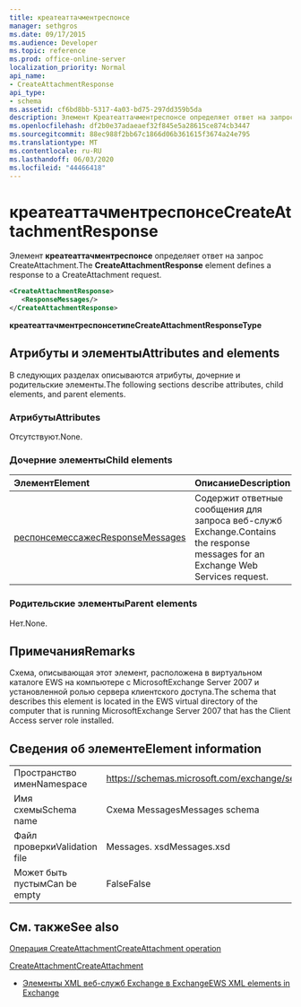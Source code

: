 ```yaml
---
title: креатеаттачментреспонсе
manager: sethgros
ms.date: 09/17/2015
ms.audience: Developer
ms.topic: reference
ms.prod: office-online-server
localization_priority: Normal
api_name:
- CreateAttachmentResponse
api_type:
- schema
ms.assetid: cf6bd8bb-5317-4a03-bd75-297dd359b5da
description: Элемент Креатеаттачментреспонсе определяет ответ на запрос CreateAttachment.
ms.openlocfilehash: df2b0e37adaeaef32f845e5a28615ce874cb3447
ms.sourcegitcommit: 88ec988f2bb67c1866d06b361615f3674a24e795
ms.translationtype: MT
ms.contentlocale: ru-RU
ms.lasthandoff: 06/03/2020
ms.locfileid: "44466418"
---
```

# <a name="createattachmentresponse"></a><span data-ttu-id="57437-103">креатеаттачментреспонсе</span><span class="sxs-lookup"><span data-stu-id="57437-103">CreateAttachmentResponse</span></span>

<span data-ttu-id="57437-104">Элемент **креатеаттачментреспонсе** определяет ответ на запрос CreateAttachment.</span><span class="sxs-lookup"><span data-stu-id="57437-104">The **CreateAttachmentResponse** element defines a response to a CreateAttachment request.</span></span> 
  
```xml
<CreateAttachmentResponse>
   <ResponseMessages/>
</CreateAttachmentResponse>
```

 <span data-ttu-id="57437-105">**креатеаттачментреспонсетипе**</span><span class="sxs-lookup"><span data-stu-id="57437-105">**CreateAttachmentResponseType**</span></span>
## <a name="attributes-and-elements"></a><span data-ttu-id="57437-106">Атрибуты и элементы</span><span class="sxs-lookup"><span data-stu-id="57437-106">Attributes and elements</span></span>

<span data-ttu-id="57437-107">В следующих разделах описываются атрибуты, дочерние и родительские элементы.</span><span class="sxs-lookup"><span data-stu-id="57437-107">The following sections describe attributes, child elements, and parent elements.</span></span>
  
### <a name="attributes"></a><span data-ttu-id="57437-108">Атрибуты</span><span class="sxs-lookup"><span data-stu-id="57437-108">Attributes</span></span>

<span data-ttu-id="57437-109">Отсутствуют.</span><span class="sxs-lookup"><span data-stu-id="57437-109">None.</span></span>
  
### <a name="child-elements"></a><span data-ttu-id="57437-110">Дочерние элементы</span><span class="sxs-lookup"><span data-stu-id="57437-110">Child elements</span></span>

|<span data-ttu-id="57437-111">**Элемент**</span><span class="sxs-lookup"><span data-stu-id="57437-111">**Element**</span></span>|<span data-ttu-id="57437-112">**Описание**</span><span class="sxs-lookup"><span data-stu-id="57437-112">**Description**</span></span>|
|:-----|:-----|
|[<span data-ttu-id="57437-113">респонсемессажес</span><span class="sxs-lookup"><span data-stu-id="57437-113">ResponseMessages</span></span>](responsemessages.md) <br/> |<span data-ttu-id="57437-114">Содержит ответные сообщения для запроса веб-служб Exchange.</span><span class="sxs-lookup"><span data-stu-id="57437-114">Contains the response messages for an Exchange Web Services request.</span></span>  <br/> |
   
### <a name="parent-elements"></a><span data-ttu-id="57437-115">Родительские элементы</span><span class="sxs-lookup"><span data-stu-id="57437-115">Parent elements</span></span>

<span data-ttu-id="57437-116">Нет.</span><span class="sxs-lookup"><span data-stu-id="57437-116">None.</span></span>
  
## <a name="remarks"></a><span data-ttu-id="57437-117">Примечания</span><span class="sxs-lookup"><span data-stu-id="57437-117">Remarks</span></span>

<span data-ttu-id="57437-118">Схема, описывающая этот элемент, расположена в виртуальном каталоге EWS на компьютере с MicrosoftExchange Server 2007 и установленной ролью сервера клиентского доступа.</span><span class="sxs-lookup"><span data-stu-id="57437-118">The schema that describes this element is located in the EWS virtual directory of the computer that is running MicrosoftExchange Server 2007 that has the Client Access server role installed.</span></span>
  
## <a name="element-information"></a><span data-ttu-id="57437-119">Сведения об элементе</span><span class="sxs-lookup"><span data-stu-id="57437-119">Element information</span></span>

|||
|:-----|:-----|
|<span data-ttu-id="57437-120">Пространство имен</span><span class="sxs-lookup"><span data-stu-id="57437-120">Namespace</span></span>  <br/> |https://schemas.microsoft.com/exchange/services/2006/messages  <br/> |
|<span data-ttu-id="57437-121">Имя схемы</span><span class="sxs-lookup"><span data-stu-id="57437-121">Schema name</span></span>  <br/> |<span data-ttu-id="57437-122">Схема Messages</span><span class="sxs-lookup"><span data-stu-id="57437-122">Messages schema</span></span>  <br/> |
|<span data-ttu-id="57437-123">Файл проверки</span><span class="sxs-lookup"><span data-stu-id="57437-123">Validation file</span></span>  <br/> |<span data-ttu-id="57437-124">Messages. xsd</span><span class="sxs-lookup"><span data-stu-id="57437-124">Messages.xsd</span></span>  <br/> |
|<span data-ttu-id="57437-125">Может быть пустым</span><span class="sxs-lookup"><span data-stu-id="57437-125">Can be empty</span></span>  <br/> |<span data-ttu-id="57437-126">False</span><span class="sxs-lookup"><span data-stu-id="57437-126">False</span></span>  <br/> |
   
## <a name="see-also"></a><span data-ttu-id="57437-127">См. также</span><span class="sxs-lookup"><span data-stu-id="57437-127">See also</span></span>



[<span data-ttu-id="57437-128">Операция CreateAttachment</span><span class="sxs-lookup"><span data-stu-id="57437-128">CreateAttachment operation</span></span>](createattachment-operation.md)
  
[<span data-ttu-id="57437-129">CreateAttachment</span><span class="sxs-lookup"><span data-stu-id="57437-129">CreateAttachment</span></span>](createattachment.md)


- [<span data-ttu-id="57437-130">Элементы XML веб-служб Exchange в Exchange</span><span class="sxs-lookup"><span data-stu-id="57437-130">EWS XML elements in Exchange</span></span>](ews-xml-elements-in-exchange.md)

